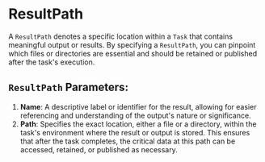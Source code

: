 # ResultPath

A `ResultPath` denotes a specific location within a `Task` that contains meaningful output or results. By specifying a `ResultPath`, you can pinpoint which files or directories are essential and should be retained or published after the task's execution.

## `ResultPath` Parameters:

1. **Name**: A descriptive label or identifier for the result, allowing for easier referencing and understanding of the output's nature or significance.
2. **Path**: Specifies the exact location, either a file or a directory, within the task's environment where the result or output is stored. This ensures that after the task completes, the critical data at this path can be accessed, retained, or published as necessary.
